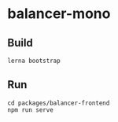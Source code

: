 # balancer-mono

## Build
```
lerna bootstrap
```

## Run
```
cd packages/balancer-frontend
npm run serve
```
